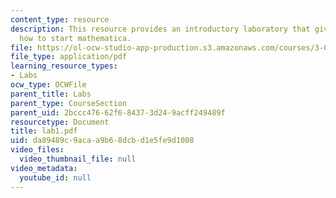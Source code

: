 ```yaml
---
content_type: resource
description: This resource provides an introductory laboratory that gives steps on
  how to start mathematica.
file: https://ol-ocw-studio-app-production.s3.amazonaws.com/courses/3-016-mathematics-for-materials-scientists-and-engineers-fall-2005/da89489c9acaa9b68dcbd1e5fe9d1008_lab1.pdf
file_type: application/pdf
learning_resource_types:
- Labs
ocw_type: OCWFile
parent_title: Labs
parent_type: CourseSection
parent_uid: 2bccc476-62f6-8437-3d24-9acff249489f
resourcetype: Document
title: lab1.pdf
uid: da89489c-9aca-a9b6-8dcb-d1e5fe9d1008
video_files:
  video_thumbnail_file: null
video_metadata:
  youtube_id: null
---
```

